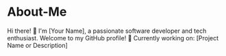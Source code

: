 # About-Me
Hi there! 👋 I'm [Your Name], a passionate software developer and tech enthusiast. Welcome to my GitHub profile!  🔭 Currently working on: [Project Name or Description]  
